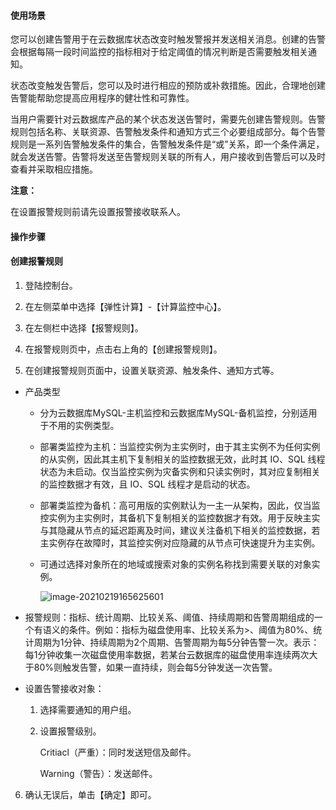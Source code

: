 #### 使用场景

您可以创建告警用于在云数据库状态改变时触发警报并发送相关消息。创建的告警会根据每隔一段时间监控的指标相对于给定阈值的情况判断是否需要触发相关通知。

状态改变触发告警后，您可以及时进行相应的预防或补救措施。因此，合理地创建告警能帮助您提高应用程序的健壮性和可靠性。

当用户需要针对云数据库产品的某个状态发送告警时，需要先创建告警规则。告警规则包括名称、关联资源、告警触发条件和通知方式三个必要组成部分。每个告警规则是一系列告警触发条件的集合，告警触发条件是“或”关系，即一个条件满足，就会发送告警。告警将发送至告警规则关联的所有人，用户接收到告警后可以及时查看并采取相应措施。

**注意：**

在设置报警规则前请先设置报警接收联系人。

#### 操作步骤

#### 创建报警规则

1. 登陆控制台。

2. 在左侧菜单中选择【弹性计算】-【计算监控中心】。

3. 在左侧栏中选择【报警规则】。

4. 在报警规则页中，点击右上角的【创建报警规则】。

5. 在创建报警规则页面中，设置关联资源、触发条件、通知方式等。

- 产品类型

  - 分为云数据库MySQL-主机监控和云数据库MySQL-备机监控，分别适用于不用的实例类型。

  - 部署类监控为主机：当监控实例为主实例时，由于其主实例不为任何实例的从实例，因此其主机下复制相关的监控数据无效，此时其 IO、SQL 线程状态为未启动。仅当监控实例为灾备实例和只读实例时，其对应复制相关的监控数据才有效，且 IO、SQL 线程才是启动的状态。

  - 部署类监控为备机：高可用版的实例默认为一主一从架构，因此，仅当监控实例为主实例时，其备机下复制相关的监控数据才有效。用于反映主实与其隐藏从节点的延迟距离及时间，建议关注备机下相关的监控数据，若主实例存在故障时，其监控实例对应隐藏的从节点可快速提升为主实例。

  - 可通过选择对象所在的地域或搜索对象的实例名称找到需要关联的对象实例。   

    ![image-20210219165625601](https://i.loli.net/2021/02/19/9JqhEX6gsNtb2kR.png)                       

- 报警规则：指标、统计周期、比较关系、阈值、持续周期和告警周期组成的一个有语义的条件。例如：指标为磁盘使用率、比较关系为>、阈值为80%、统计周期为1分钟、持续周期为2个周期、告警周期为每5分钟告警一次。表示：每1分钟收集一次磁盘使用率数据，若某台云数据库的磁盘使用率连续两次大于80%则触发告警，如果一直持续，则会每5分钟发送一次告警。

- 设置告警接收对象：

  1. 选择需要通知的用户组。

  2. 设置报警级别。

     Critiacl（严重）：同时发送短信及邮件。

     Warning（警告）：发送邮件。

6. 确认无误后，单击【确定】即可。
    